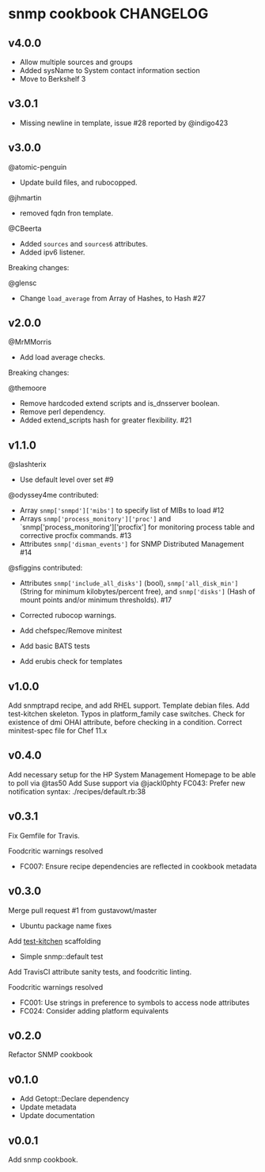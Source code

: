 snmp cookbook CHANGELOG
=======================

v4.0.0
------

  * Allow multiple sources and groups
  * Added sysName to System contact information section
  * Move to Berkshelf 3

v3.0.1
------

  * Missing newline in template, issue #28 reported by @indigo423

v3.0.0
------

  @atomic-penguin
  * Update build files, and rubocopped.

  @jhmartin
  * removed fqdn fron template.

  @CBeerta
  * Added `sources` and `sources6` attributes.
  * Added ipv6 listener.

Breaking changes:

  @glensc
  * Change `load_average` from Array of Hashes, to Hash #27

v2.0.0
------

  @MrMMorris
  * Add load average checks.

Breaking changes:

  @themoore
  * Remove hardcoded extend scripts and is_dnsserver boolean.
  * Remove perl dependency.
  * Added extend_scripts hash for greater flexibility. #21

v1.1.0
------

  @slashterix
  * Use default level over set #9

  @odyssey4me contributed:
  * Array `snmp['snmpd']['mibs']` to specify list of MIBs to load #12
  * Arrays `snmp['process_monitory']['proc']` and `snmp['process_monitoring']['procfix']
    for monitoring process table and corrective procfix commands. #13
  * Attributes `snmp['disman_events']` for SNMP Distributed Management #14

  @sfiggins contributed:
  * Attributes `snmp['include_all_disks']` (bool),
    `snmp['all_disk_min']` (String for minimum kilobytes/percent free),
    and `snmp['disks']` (Hash of mount points and/or minimum thresholds). #17

  * Corrected rubocop warnings.
  * Add chefspec/Remove minitest
  * Add basic BATS tests
  * Add erubis check for templates

v1.0.0
------
  
  Add snmptrapd recipe, and add RHEL support.
  Template debian files.
  Add test-kitchen skeleton.
  Typos in platform_family case switches.
  Check for existence of dmi OHAI attribute, before checking in a condition.
  Correct minitest-spec file for Chef 11.x  

v0.4.0
------

  Add necessary setup for the HP System Management Homepage to be able to poll via @tas50
  Add Suse support via @jackl0phty
  FC043: Prefer new notification syntax: ./recipes/default.rb:38

v0.3.1
------

Fix Gemfile for Travis.

Foodcritic warnings resolved

* FC007: Ensure recipe dependencies are reflected in cookbook metadata

v0.3.0
------

Merge pull request #1 from gustavowt/master

* Ubuntu package name fixes

Add [test-kitchen](https://github.com/opscode/test-kitchen) scaffolding

* Simple snmp::default test

Add TravisCI attribute sanity tests, and foodcritic linting.

Foodcritic warnings resolved

* FC001: Use strings in preference to symbols to access node attributes
* FC024: Consider adding platform equivalents

v0.2.0
------

Refactor SNMP cookbook

v0.1.0
------

* Add Getopt::Declare dependency
* Update metadata
* Update documentation

v0.0.1
------

Add snmp cookbook.
